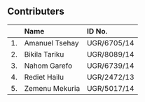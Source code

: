 
## Contributers



|   | Name                    | ID No.      |
|:--| :-----------------------| :-----------|
|1. | Amanuel Tsehay          | UGR/6705/14 |
|2. | Bikila Tariku           | UGR/8089/14 |
|3. | Nahom Garefo            | UGR/6739/14 |
|4. | Rediet Hailu            | UGR/2472/13 |
|5. | Zemenu Mekuria          | UGR/5017/14 |
